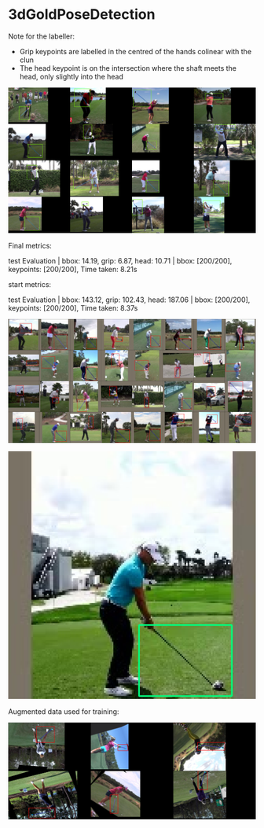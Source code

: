 # 3dGoldPoseDetection

Note for the labeller:
- Grip keypoints are labelled in the centred of the hands colinear with the clun
- The head keypoint is on the intersection where the shaft meets the head, only slightly into the head

![good-predictions](/media/amazing-predictions.png)

Final metrics:

test Evaluation | bbox: 14.19, grip: 6.87, head: 10.71 | bbox: [200/200], keypoints: [200/200], Time taken: 8.21s

start metrics:

test Evaluation | bbox: 143.12, grip: 102.43, head: 187.06 | bbox: [200/200], keypoints: [200/200], Time taken: 8.37s

![image1](/media/train-dataset.png)

![first-golf-club-prediction](/media/first-golf-club-prediction.png)

Augmented data used for training:

![augmentations](/media/augmentations.png)
